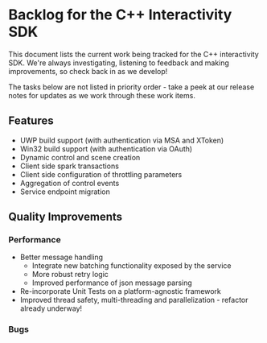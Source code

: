 # Backlog for the C++ Interactivity SDK

This document lists the current work being tracked for the C++ interactivity SDK. We're always
investigating, listening to feedback and making improvements, so check back in as we develop!

The tasks below are not listed in priority order - take a peek at our release notes for updates
as we work through these work items.


## Features

* UWP build support (with authentication via MSA and XToken)
* Win32 build support (with authentication via OAuth)
* Dynamic control and scene creation
* Client side spark transactions
* Client side configuration of throttling parameters
* Aggregation of control events
* Service endpoint migration

## Quality Improvements

### Performance

* Better message handling
  * Integrate new batching functionality exposed by the service
  * More robust retry logic
  * Improved performance of json message parsing
* Re-incorporate Unit Tests on a platform-agnostic framework
* Improved thread safety, multi-threading and parallelization - refactor already underway!

### Bugs